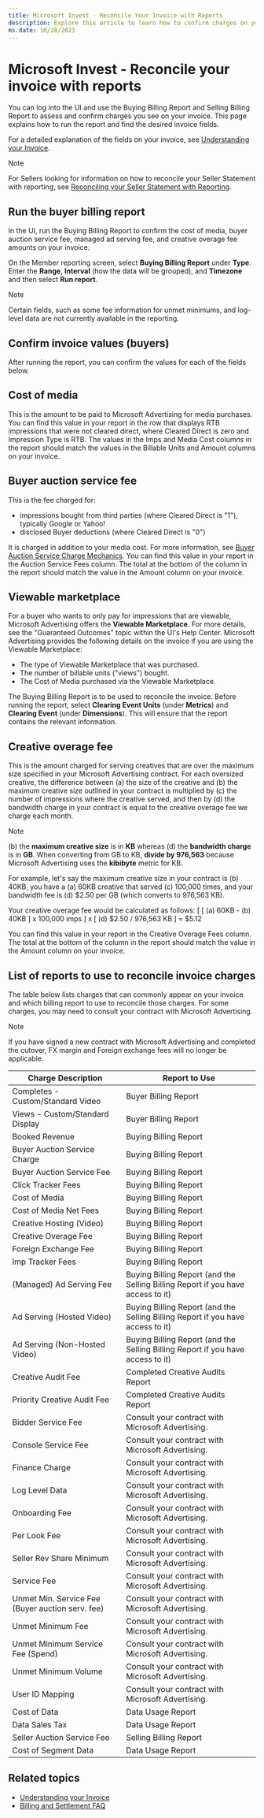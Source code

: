 ```yaml
---
title: Microsoft Invest - Reconcile Your Invoice with Reports
description: Explore this article to learn how to confirm charges on your invoice using reports, and understand what the cost of media, buyer auction service fee, creative overage fee and other charges are.
ms.date: 10/28/2023
---
```


# Microsoft Invest - Reconcile your invoice with reports

You can log into the UI and use the Buying Billing Report and Selling Billing Report to assess and confirm charges you see on your invoice. This page explains how to run the report and find the desired invoice fields.

For a detailed explanation of the fields on your invoice, see [Understanding your Invoice](understanding-your-invoice.md).

> [!NOTE]
> For Sellers looking for information on how to reconcile your Seller Statement with reporting, see [Reconciling your Seller Statement with Reporting](reconciling-your-seller-statement-with-reporting.md).

## Run the buyer billing report

In the UI, run the Buying Billing Report to confirm the cost of media, buyer auction service fee, managed ad serving fee, and creative overage fee amounts on your invoice.

On the Member reporting screen, select **Buying Billing Report** under **Type**. Enter the **Range**, **Interval** (how the data will be grouped), and **Timezone** and then select **Run report**.

> [!NOTE]
> Certain fields, such as some fee information for unmet minimums, and log-level data are not currently available in the reporting.

## Confirm invoice values (buyers)

After running the report, you can confirm the values for each of the fields below.

## Cost of media

This is the amount to be paid to Microsoft Advertising for media purchases. You can find this value in your report in the row that displays RTB impressions that were not cleared direct, where Cleared Direct is zero and Impression Type is RTB. The values in the Imps and Media Cost columns in the report should match the values in the Billable Units and Amount columns on your invoice.

## Buyer auction service fee

This is the fee charged for:

- impressions bought from third parties (where Cleared Direct is "1"), typically Google or Yahoo!
- disclosed Buyer deductions (where Cleared Direct is "0")

It is charged in addition to your media cost. For more information, see [Buyer Auction Service Charge Mechanics](buyer-auction-service-charge-mechanics.md). You can find this value in your report in the Auction Service Fees column. The total at the bottom of the column in the report should match the value in the Amount column on your invoice.

## Viewable marketplace

For a buyer who wants to only pay for impressions that are viewable, Microsoft Advertising offers the **Viewable Marketplace**. For more details, see the "Guaranteed Outcomes" topic within the UI's Help Center. Microsoft Advertising provides the following details on the invoice if you are using the Viewable Marketplace:

- The type of Viewable Marketplace that was purchased.
- The number of billable units ("views") bought.
- The Cost of Media purchased via the Viewable Marketplace.

The Buying Billing Report is to be used to reconcile the invoice. Before running the report, select **Clearing Event Units** (under **Metrics**) and **Clearing Event** (under **Dimensions**). This will ensure that the report contains the relevant information.

## Creative overage fee

This is the amount charged for serving creatives that are over the maximum size specified in your Microsoft Advertising contract. For each oversized creative, the difference between (a) the size of the creative and (b) the maximum creative size outlined in your contract is multiplied by (c) the number of impressions where the creative served, and then by (d) the bandwidth charge in your contract is equal to the creative overage fee we charge each month.

> [!NOTE]
> (b) the **maximum creative size** is in **KB** whereas (d) the **bandwidth charge** is in **GB**. When converting from GB to KB, **divide by 976,563** because Microsoft Advertising uses the **kibibyte** metric for KB.

For example, let's say the maximum creative size in your contract is (b) 40KB, you have a (a) 60KB creative that served (c) 100,000 times, and your bandwidth fee is (d) $2.50 per GB (which converts to 976,563 KB).

Your creative overage fee would be calculated as follows: [ [ (a) 60KB - (b) 40KB ] x 100,000 imps ] x [ (d) $2.50 / 976,563 KB ] = $5.12

You can find this value in your report in the Creative Overage Fees column. The total at the bottom of the column in the report should match the value in the Amount column on your invoice.

## List of reports to use to reconcile invoice charges

The table below lists charges that can commonly appear on your invoice and which billing report to use to reconcile those charges. For some charges, you may need to consult your contract with Microsoft Advertising.

> [!NOTE]
> If you have signed a new contract with Microsoft Advertising and completed the cutover, FX margin and Foreign exchange fees will no longer be applicable.

| Charge Description | Report to Use |
|---|---|
| Completes - Custom/Standard Video | Buyer Billing Report |
| Views - Custom/Standard Display | Buyer Billing Report |
| Booked Revenue | Buying Billing Report |
| Buyer Auction Service Charge | Buying Billing Report |
| Buyer Auction Service Fee | Buying Billing Report |
| Click Tracker Fees | Buying Billing Report |
| Cost of Media | Buying Billing Report |
| Cost of Media Net Fees | Buying Billing Report |
| Creative Hosting (Video) | Buying Billing Report |
| Creative Overage Fee | Buying Billing Report |
| Foreign Exchange Fee | Buying Billing Report |
| Imp Tracker Fees | Buying Billing Report |
| (Managed) Ad Serving Fee | Buying Billing Report (and the Selling Billing Report if you have access to it) |
| Ad Serving (Hosted Video) | Buying Billing Report (and the Selling Billing Report if you have access to it) |
| Ad Serving (Non-Hosted Video) | Buying Billing Report (and the Selling Billing Report if you have access to it) |
| Creative Audit Fee | Completed Creative Audits Report |
| Priority Creative Audit Fee | Completed Creative Audits Report |
| Bidder Service Fee | Consult your contract with Microsoft Advertising. |
| Console Service Fee | Consult your contract with Microsoft Advertising. |
| Finance Charge | Consult your contract with Microsoft Advertising. |
| Log Level Data | Consult your contract with Microsoft Advertising. |
| Onboarding Fee | Consult your contract with Microsoft Advertising. |
| Per Look Fee | Consult your contract with Microsoft Advertising. |
| Seller Rev Share Minimum | Consult your contract with Microsoft Advertising. |
| Service Fee | Consult your contract with Microsoft Advertising. |
| Unmet Min. Service Fee (Buyer auction serv. fee) | Consult your contract with Microsoft Advertising. |
| Unmet Minimum Fee | Consult your contract with Microsoft Advertising. |
| Unmet Minimum Service Fee (Spend) | Consult your contract with Microsoft Advertising. |
| Unmet Minimum Volume | Consult your contract with Microsoft Advertising. |
| User ID Mapping | Consult your contract with Microsoft Advertising. |
| Cost of Data | Data Usage Report |
| Data Sales Tax | Data Usage Report |
| Seller Auction Service Fee | Selling Billing Report |
| Cost of Segment Data | Data Usage Report |

## Related topics

- [Understanding your Invoice](understanding-your-invoice.md)
- [Billing and Settlement FAQ](billing-faq.md)
